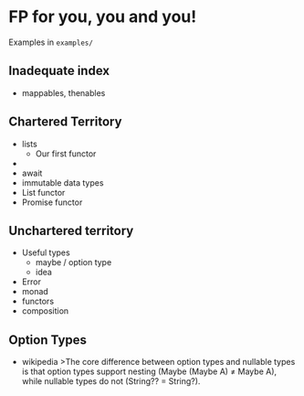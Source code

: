 # FP for you, you and you!
Examples in `examples/`

## Inadequate index
- mappables, thenables 

## Chartered Territory
- lists
    - Our first functor
- 
- await
- immutable data types
- List functor
- Promise functor


## Unchartered territory
- Useful types
    - maybe / option type
    - idea
- Error
- monad
- functors
- composition

## Option Types
- wikipedia >The core difference between option types and nullable types is that option types support nesting (Maybe (Maybe A) ≠ Maybe A), while nullable types do not (String?? = String?).
